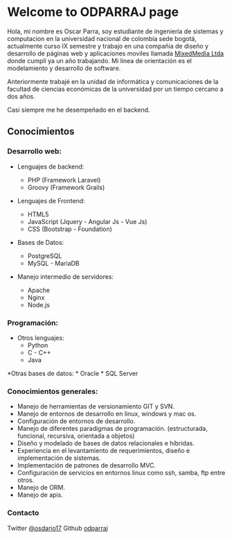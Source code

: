 # Welcome to ODPARRAJ page

Hola, mi nombre es Oscar Parra, soy estudiante de ingeniería de sistemas y computacion en la universidad nacional de colombia sede bogotá, actualmente curso IX semestre y trabajo en una compañia de diseño y desarrollo de páginas web y aplicaciones moviles llamada [MixedMedia Ltda](http://www.mixedmedia-ad.com) donde cumplí ya un año trabajando. Mi linea de orientación es el modelamiento y desarrollo de software.

Anteriormente trabajé en la unidad de informática y comunicaciones de la facultad de ciencias económicas de la universidad por un tiempo cercano a dos años.

Casi siempre me he desempeñado en el backend.

## Conocimientos

### Desarrollo web:

* Lenguajes de backend:
	* PHP (Framework Laravel)
	* Groovy (Framework Grails)

* Lenguajes de Frontend:
	* HTML5
	* JavaScript (Jquery - Angular Js - Vue Js)
	* CSS (Bootstrap - Foundation)

* Bases de Datos:
	* PostgreSQL
	* MySQL - MariaDB

* Manejo intermedio de servidores:
	* Apache
	* Nginx
	* Node.js

### Programación:
* Otros lenguajes:
	* Python
 	* C - C++
	* Java

*Otras bases de datos:
	* Oracle
	* SQL Server

### Conocimientos generales:
- Manejo de herramientas de versionamiento GIT y SVN.
- Manejo de entornos de desarrollo en linux, windows y mac os. 
- Configuración de entornos de desarrollo.
- Manejo de diferentes paradigmas de programación. (estructurada, funcional, recursiva, orientada a objetos)
- Diseño y modelado de bases de datos relacionales e híbridas.
- Experiencia en el levantamiento de requerimientos, diseño e implementación de sistemas.
- Implementación de patrones de desarrollo MVC.
- Configuración de servicios en entornos linux como ssh, samba, ftp entre otros.
- Manejo de ORM.
- Manejo de apis.

### Contacto

Twitter [@osdario17](https://twitter.com/osdario17)
Github [odparraj](https://github.com/odparraj)
